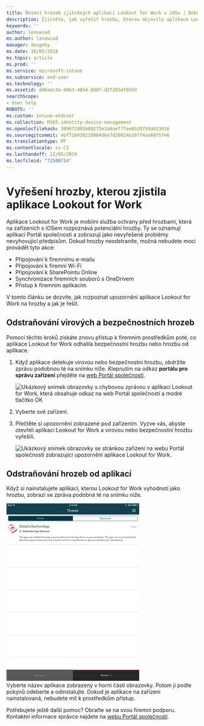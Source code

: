 ```yaml
---
title: Řešení hrozeb zjištěných aplikací Lookout for Work v iOSu | Dokumentace Microsoftu
description: Zjistěte, jak vyřešit hrozbu, kterou objevila aplikace Lookout for Work na zařízení s iOSem.
keywords: ''
author: lenewsad
ms.author: lanewsad
manager: dougeby
ms.date: 10/05/2018
ms.topic: article
ms.prod: ''
ms.service: microsoft-intune
ms.subservice: end-user
ms.technology: ''
ms.assetid: dd6aec3a-4063-4054-8d0f-d2f2034f0d3d
searchScope:
- User help
ROBOTS: ''
ms.custom: intune-enduser
ms.collection: M365-identity-device-management
ms.openlocfilehash: 309672805b89275e3a9aef7fae6b20754a923916
ms.sourcegitcommit: ebf72b038219904d6e7d20024b107f4aa68f57e6
ms.translationtype: MT
ms.contentlocale: cs-CZ
ms.lasthandoff: 12/05/2019
ms.locfileid: "72500714"
---
```

# <a name="resolve-a-threat-found-by-lookout-for-work"></a>Vyřešení hrozby, kterou zjistila aplikace Lookout for Work  

Aplikace Lookout for Work je mobilní služba ochrany před hrozbami, která na zařízeních s iOSem rozpoznává potenciální hrozby. Ty se oznamují aplikaci Portál společnosti a zobrazují jako nevyřešené problémy nevyhovující předpisům. Dokud hrozby neodstraníte, možná nebudete moci provádět tyto akce:

* Připojování k firemnímu e-mailu
* Připojování k firemní Wi-Fi
* Připojování k SharePointu Online
* Synchronizace firemních souborů s OneDrivem
* Přístup k firemním aplikacím

V tomto článku se dozvíte, jak rozpoznat upozornění aplikace Lookout for Work na hrozby a jak je řešit. 

## <a name="troubleshoot-virus-or-security-threat"></a>Odstraňování virových a bezpečnostních hrozeb  
Pomocí těchto kroků získáte znovu přístup k firemním prostředkům poté, co aplikace Lookout for Work odhalila bezpečnostní hrozbu nebo hrozbu od aplikace.  

1. Když aplikace detekuje virovou nebo bezpečnostní hrozbu, obdržíte zprávu podobnou té na snímku níže. Klepnutím na odkaz **portálu pro správu zařízení** přejděte na [web Portál společnosti](https://portal.manage.microsoft.com/devices).  

    ![Ukázkový snímek obrazovky s chybovou zprávou v aplikaci Lookout for Work, která obsahuje odkaz na web Portál společnosti a modré tlačítko OK](./media/mtd-go-to-device-management-portal-android.png)  

2. Vyberte své zařízení.  
3. Přečtěte si upozornění zobrazené pod zařízením. Vyzve vás, abyste otevřeli aplikaci Lookout for Work a virovou nebo bezpečnostní hrozbu vyřešili.     

    ![Ukázkový snímek obrazovky se stránkou zařízení na webu Portál společnosti zobrazující upozornění aplikace Lookout for Work.](./media/CP-lookout-virus-banner-1808.png)  

## <a name="troubleshoot-an-app-threat"></a>Odstraňování hrozeb od aplikací   
Když si nainstalujete aplikaci, kterou Lookout for Work vyhodnotí jako hrozbu, zobrazí se zpráva podobná té na snímku níže.  

![Ukázkový snímek obrazovky se seznamem aktivních a vyřešených hrozeb od aplikací nalezených aplikací Lookout for Work.](./media/ios-lfw-threat-example.png)    
Vyberte název aplikace zobrazený v horní části obrazovky. Potom ji podle pokynů odeberte a odinstalujte. Dokud je aplikace na zařízení nainstalovaná, nebudete mít k prostředkům přístup.    

Potřebujete ještě další pomoc? Obraťte se na svou firemní podporu. Kontaktní informace správce najdete na [webu Portál společnosti](https://go.microsoft.com/fwlink/?linkid=2010980).    

